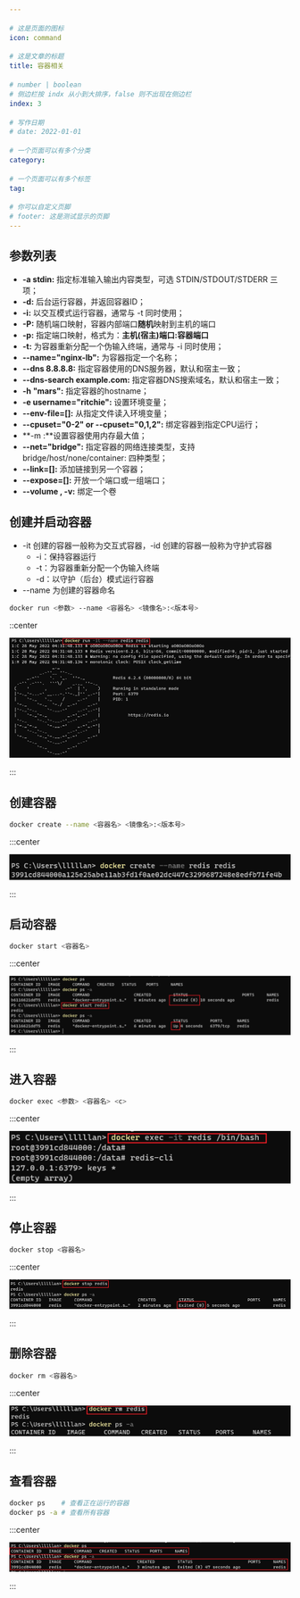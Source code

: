```yaml
---

# 这是页面的图标
icon: command

# 这是文章的标题
title: 容器相关

# number | boolean
# 侧边栏按 indx 从小到大排序，false 则不出现在侧边栏
index: 3

# 写作日期
# date: 2022-01-01

# 一个页面可以有多个分类
category: 

# 一个页面可以有多个标签
tag: 

# 你可以自定义页脚
# footer: 这是测试显示的页脚
---
```




## 参数列表



- **-a stdin:** 指定标准输入输出内容类型，可选 STDIN/STDOUT/STDERR 三项；
- **-d:** 后台运行容器，并返回容器ID；
- **-i:** 以交互模式运行容器，通常与 -t 同时使用；
- **-P:** 随机端口映射，容器内部端口**随机**映射到主机的端口
- **-p:** 指定端口映射，格式为：**主机(宿主)端口:容器端口**
- **-t:** 为容器重新分配一个伪输入终端，通常与 -i 同时使用；
- **--name="nginx-lb":** 为容器指定一个名称；
- **--dns 8.8.8.8:** 指定容器使用的DNS服务器，默认和宿主一致；
- **--dns-search example.com:** 指定容器DNS搜索域名，默认和宿主一致；
- **-h "mars":** 指定容器的hostname；
- **-e username="ritchie":** 设置环境变量；
- **--env-file=[]:** 从指定文件读入环境变量；
- **--cpuset="0-2" or --cpuset="0,1,2":** 绑定容器到指定CPU运行；
- **-m :**设置容器使用内存最大值；
- **--net="bridge":** 指定容器的网络连接类型，支持 bridge/host/none/container: 四种类型；
- **--link=[]:** 添加链接到另一个容器；
- **--expose=[]:** 开放一个端口或一组端口；
- **--volume , -v:** 绑定一个卷



## 创建并启动容器

- -it 创建的容器一般称为交互式容器，-id 创建的容器一般称为守护式容器
  - -i：保持容器运行
  - -t：为容器重新分配一个伪输入终端
  - -d：以守护（后台）模式运行容器
- --name 为创建的容器命名

```sh
docker run <参数> --name <容器名> <镜像名>:<版本号>
```



::center

![image-20220528123225205](./img/image-20220528123225205.png)

:::



## 创建容器

```sh
docker create --name <容器名> <镜像名>:<版本号>
```



:::center

![image-20220528125155475](./img/image-20220528125155475.png)

:::



## 启动容器

```sh
docker start <容器名>
```



:::center

![image-20220528123846275](./img/image-20220528123846275.png)

:::



## 进入容器

```sh
docker exec <参数> <容器名> <c>
```



:::center

![image-20220528125352321](./img/image-20220528125352321.png)

:::



## 停止容器

```sh
docker stop <容器名>
```



:::center

![image-20220528125451145](./img/image-20220528125451145.png)

:::



## 删除容器

```sh
docker rm <容器名>
```



:::center

![image-20220528125609284](./img/image-20220528125609284.png)

:::



## 查看容器

```sh
docker ps    # 查看正在运行的容器
docker ps -a # 查看所有容器
```



:::center

![image-20220528125533183](./img/image-20220528125533183.png)

:::






